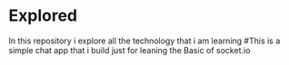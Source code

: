 # Explored
In this repository i explore all the technology that i am learning
#This is a simple chat app that i build just for leaning the Basic of socket.io 
